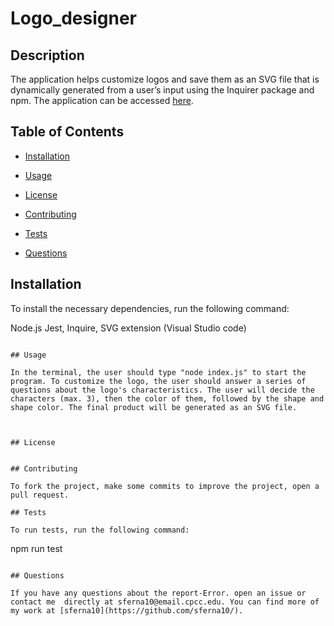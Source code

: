 # Logo_designer


## Description

The application helps customize logos and save them as an SVG file that is dynamically generated from a user’s input using the Inquirer package and npm.
The application can be accessed [here]( https://sferna10.github.io/Logo_designer/).
## Table of Contents

* [Installation](#installation)
* [Usage](#usage)

* [License](#license)

* [Contributing](#contributing)
* [Tests](#test)
* [Questions](#questions)

## Installation

To install the necessary dependencies, run the following command:

Node.js
Jest,
Inquire,
SVG extension (Visual Studio code)

```

## Usage

In the terminal, the user should type "node index.js" to start the program. To customize the logo, the user should answer a series of questions about the logo's characteristics. The user will decide the characters (max. 3), then the color of them, followed by the shape and shape color. The final product will be generated as an SVG file.



## License 
    

## Contributing

To fork the project, make some commits to improve the project, open a pull request.

## Tests

To run tests, run the following command:
```

npm  run test
```

## Questions

If you have any questions about the report-Error. open an issue or contact me  directly at sferna10@email.cpcc.edu. You can find more of my work at [sferna10](https://github.com/sferna10/).
